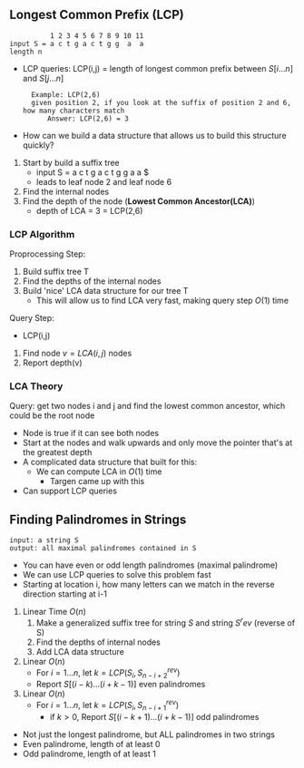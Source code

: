 ## Longest Common Prefix (LCP)
              1 2 3 4 5 6 7 8 9 10 11
    input S = a c t g a c t g g  a  a
    length n

* LCP queries: LCP(i,j) = length of longest common prefix between $S[i...n]$ and $S[j...n]$

        Example: LCP(2,6)
        given position 2, if you look at the suffix of position 2 and 6, how many characters match
            Answer: LCP(2,6) = 3
* How can we build a data structure that allows us to build this structure quickly?
1. Start by build a suffix tree
    * input S = a c t g a c t g g a a $
    * leads to leaf node 2 and leaf node 6
2. Find the internal nodes
3. Find the depth of the node (**Lowest Common Ancestor(LCA)**)
    * depth of LCA = 3 = LCP(2,6)

### LCP Algorithm
Proprocessing Step:
1. Build suffix tree T
2. Find the depths of the internal nodes
3. Build 'nice' LCA data structure for our tree T
    * This will allow us to find LCA very fast, making query step $O(1)$ time

Query Step:
* LCP(i,j)
1. Find node $v = LCA(i,j)$ nodes
2. Report depth(v)

### LCA Theory
Query: get two nodes i and j and find the lowest common ancestor, which could be the root node
* Node is true if it can see both nodes
* Start at the nodes and walk upwards and only move the pointer that's at the greatest depth
* A complicated data structure that built for this:
    * We can compute LCA in $O(1)$ time
        * Targen came up with this
* Can support LCP queries

## Finding Palindromes in Strings
    input: a string S
    output: all maximal palindromes contained in S
* You can have even or odd length palindromes (maximal palindrome)
* We can use LCP queries to solve this problem fast
* Starting at location i, how many letters can we match in the reverse direction starting at i-1
1. Linear Time $O(n)$
    1. Make a generalized suffix tree for string $S$ and string $S^rev$ (reverse of S)
    2. Find the depths of internal nodes
    3. Add LCA data structure 
2. Linear $O(n)$
    * For $i = 1...n$, let $k = LCP(S_i, S^{rev}_{n-i+2})$
    * Report $S[(i-k)...(i+k-1)]$ even palindromes
3. Linear $O(n)$
    * For $i = 1...n$, let $k = LCP(S_i, S^{rev}_{n-i+1})$
        * if $k > 0$, Report $S[(i-k+1)...(i+k-1)]$ odd palindromes

* Not just the longest palindrome, but ALL palindromes in two strings
* Even palindrome, length of at least 0
* Odd palindrome, length of at least 1

